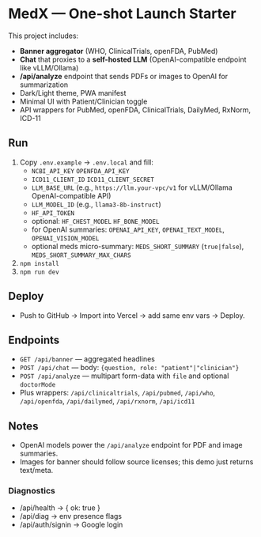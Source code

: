 # MedX — One-shot Launch Starter

This project includes:
- **Banner aggregator** (WHO, ClinicalTrials, openFDA, PubMed)
- **Chat** that proxies to a **self-hosted LLM** (OpenAI-compatible endpoint like vLLM/Ollama)
- **/api/analyze** endpoint that sends PDFs or images to OpenAI for summarization
- Dark/Light theme, PWA manifest
- Minimal UI with Patient/Clinician toggle
- API wrappers for PubMed, openFDA, ClinicalTrials, DailyMed, RxNorm, ICD-11

## Run
1. Copy `.env.example` → `.env.local` and fill:
   - `NCBI_API_KEY` `OPENFDA_API_KEY`
   - `ICD11_CLIENT_ID` `ICD11_CLIENT_SECRET`
   - `LLM_BASE_URL` (e.g., `https://llm.your-vpc/v1` for vLLM/Ollama OpenAI-compatible API)
   - `LLM_MODEL_ID` (e.g., `llama3-8b-instruct`)
   - `HF_API_TOKEN`
   - optional: `HF_CHEST_MODEL` `HF_BONE_MODEL`
   - for OpenAI summaries: `OPENAI_API_KEY`, `OPENAI_TEXT_MODEL`, `OPENAI_VISION_MODEL`
   - optional meds micro-summary: `MEDS_SHORT_SUMMARY` (`true|false`), `MEDS_SHORT_SUMMARY_MAX_CHARS`
2. `npm install`
3. `npm run dev`

## Deploy
- Push to GitHub → Import into Vercel → add same env vars → Deploy.

## Endpoints
- `GET /api/banner` — aggregated headlines
- `POST /api/chat` — body: `{question, role: "patient"|"clinician"}`
- `POST /api/analyze` — multipart form-data with `file` and optional `doctorMode`
- Plus wrappers: `/api/clinicaltrials`, `/api/pubmed`, `/api/who`, `/api/openfda`, `/api/dailymed`, `/api/rxnorm`, `/api/icd11`

## Notes
- OpenAI models power the `/api/analyze` endpoint for PDF and image summaries.
- Images for banner should follow source licenses; this demo just returns text/meta.

### Diagnostics
- /api/health -> { ok: true }
- /api/diag   -> env presence flags
- /api/auth/signin -> Google login
